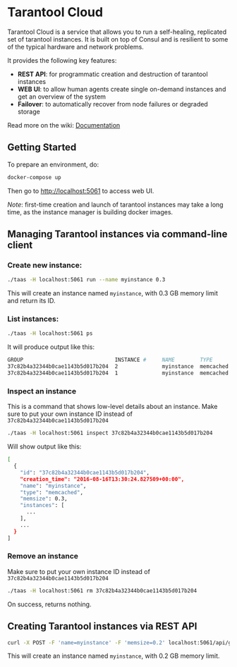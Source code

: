 # Tarantool Cloud

Tarantool Cloud is a service that allows you to run a self-healing, replicated set of tarantool instances. It is built on top of Consul and is resilient to some of the typical hardware and network problems.

It provides the following key features:

- **REST API**: for programmatic creation and destruction of tarantool instances
- **WEB UI**: to allow human agents create single on-demand instances and get an overview of the system
- **Failover**: to automatically recover from node failures or degraded storage

Read more on the wiki: [Documentation](https://github.com/tarantool/cloud/wiki)

## Getting Started

To prepare an environment, do:

```sh
docker-compose up
```

Then go to [http://localhost:5061](http://localhost:5061) to access web UI.

*Note*: first-time creation and launch of tarantool instances may take a long time, as the instance manager is building docker images.

## Managing Tarantool instances via command-line client

### Create new instance:

```sh
./taas -H localhost:5061 run --name myinstance 0.3
```

This will create an instance named `myinstance`, with 0.3 GB memory limit and return its ID.

### List instances:

```sh
./taas -H localhost:5061 ps
```

It will produce output like this:

```sh
GROUP                             INSTANCE #     NAME        TYPE       SIZE     STATE     ADDRESS       NODE
37c82b4a32344b0cae1143b5d017b204  2              myinstance  memcached  0.3      Down      172.55.128.3  docker1
37c82b4a32344b0cae1143b5d017b204  1              myinstance  memcached  0.3      Down      172.55.128.2  docker1
```

### Inspect an instance

This is a command that shows low-level details about an instance. Make sure to put your own instance ID instead of `37c82b4a32344b0cae1143b5d017b204`

```sh
./taas -H localhost:5061 inspect 37c82b4a32344b0cae1143b5d017b204
```

Will show output like this:

``` bash
[
  {
    "id": "37c82b4a32344b0cae1143b5d017b204",
    "creation_time": "2016-08-16T13:30:24.827509+00:00",
    "name": "myinstance",
    "type": "memcached",
    "memsize": 0.3,
    "instances": [
      ...
    ],
    ...
  }
]
```

### Remove an instance

Make sure to put your own instance ID instead of `37c82b4a32344b0cae1143b5d017b204`

```sh
./taas -H localhost:5061 rm 37c82b4a32344b0cae1143b5d017b204
```

On success, returns nothing.

## Creating Tarantool instances via REST API

```sh
curl -X POST -F 'name=myinstance' -F 'memsize=0.2' localhost:5061/api/groups
```

This will create an instance named `myinstance`, with 0.2 GB memory limit.
